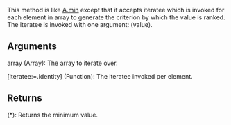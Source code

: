 This method is like [A.min](/?id=min) except that it accepts iteratee which is invoked for each element in array to generate the criterion by which the value is ranked. The iteratee is invoked with one argument: (value).

## Arguments
array (Array): The array to iterate over.

[iteratee:=.identity] (Function): The iteratee invoked per element.


## Returns
(*): Returns the minimum value.